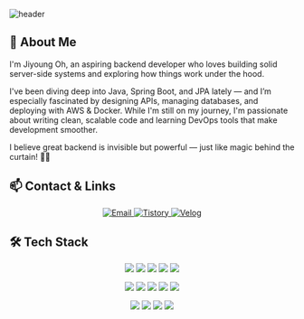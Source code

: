 ![header](https://capsule-render.vercel.app/api?type=blur&color=auto&height=200&section=header&text=%20Welcome%20to%20OH!'s%20GitHub🐈‍⬛&fontSize=30&fontColor=000000&theme=blur)

## 👋 About Me
I'm Jiyoung Oh, an aspiring backend developer who loves building solid server-side systems and exploring how things work under the hood. 

I've been diving deep into Java, Spring Boot, and JPA lately — and I’m especially fascinated by designing APIs, managing databases, and deploying with AWS & Docker. 
While I'm still on my journey, I'm passionate about writing clean, scalable code and learning DevOps tools that make development smoother. 

I believe great backend is invisible but powerful — just like magic behind the curtain! 🎩✨


## 📫 Contact & Links
<p align="center"> 
  <a href="mailto:skfsk16022@gmail.com">
    <img src="https://img.shields.io/badge/Email-D14836?style=for-the-badge&logo=gmail&logoColor=white" alt="Email"/>
  </a>
  <a href="https://rimeir24.tistory.com/">
    <img src="https://img.shields.io/badge/Tistory-04BEB8?style=for-the-badge&logo=tistory&logoColor=white" alt="Tistory"/>
  </a>
  <a href="https://velog.io/@skfsk1602/posts">
    <img src="https://img.shields.io/badge/Velog-20C997?style=for-the-badge&logo=velog&logoColor=white" alt="Velog"/>
  </a>
</p>

## 🛠️ Tech Stack
<p align="center">
  <img src="https://img.shields.io/badge/Java-ED8B00?style=for-the-badge&logo=openjdk&logoColor=white"/>
  <img src="https://img.shields.io/badge/Spring Boot-6DB33F?style=for-the-badge&logo=springboot&logoColor=white"/>
  <img src="https://img.shields.io/badge/JPA-59666C?style=for-the-badge&logo=hibernate&logoColor=white"/>
  <img src="https://img.shields.io/badge/MySQL-4479A1?style=for-the-badge&logo=mysql&logoColor=white"/>
  <img src="https://img.shields.io/badge/Redis-DC382D?style=for-the-badge&logo=redis&logoColor=white"/>
</p>
<p align="center">
  <img src="https://img.shields.io/badge/aws-232F3E?style=for-the-badge&logo=amazonwebservices&logoColor=white">
  <img src="https://img.shields.io/badge/AWS EC2-FF9900?style=for-the-badge&logo=amazonec2&logoColor=white"/>
  <img src="https://img.shields.io/badge/Docker-2496ED?style=for-the-badge&logo=docker&logoColor=white"/>
  <img src="https://img.shields.io/badge/GitHub Actions-2088FF?style=for-the-badge&logo=githubactions&logoColor=white"/>
  <img src="https://img.shields.io/badge/Jenkins-D24939?style=for-the-badge&logo=jenkins&logoColor=white"/>
</p>
<p align="center">
  <img src="https://img.shields.io/badge/Git-F05032?style=for-the-badge&logo=git&logoColor=white"/>
  <img src="https://img.shields.io/badge/GitHub-181717?style=for-the-badge&logo=github&logoColor=white"/>
  <img src="https://img.shields.io/badge/Notion-000000?style=for-the-badge&logo=notion&logoColor=white"/>
  <img src="https://img.shields.io/badge/Slack-4A154B?style=for-the-badge&logo=slack&logoColor=white"/>
</p>
